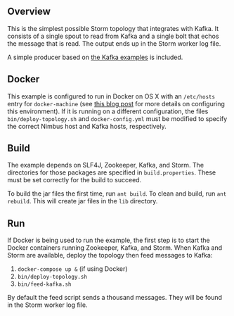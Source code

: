 ## Overview

This is the simplest possible Storm topology that integrates with Kafka.  It consists of a single spout to read from Kafka and a single bolt that echos the message that is read.  The output ends up in the Storm worker log file.

A simple producer based on [the Kafka examples](TODO) is included.

## Docker

This example is configured to run in Docker on OS X with an ```/etc/hosts``` entry for ```docker-machine``` (see [this blog post](TODO) for more details on configuring this environment).  If it is running on a different configuration, the files ```bin/deploy-topology.sh``` and ```docker-config.yml``` must be modified to specify the correct Nimbus host and Kafka hosts, respectively.

## Build

The example depends on SLF4J, Zookeeper, Kafka, and Storm.  The directories for those packages are specified in ```build.properties```.  These must be set correctly for the build to succeed.

To build the jar files the first time, run ```ant build```.  To clean and build, run ```ant rebuild```.  This will create jar files in the ```lib``` directory.

## Run

If Docker is being used to run the example, the first step is to start the Docker containers running Zookeeper, Kafka, and Storm.  When Kafka and Storm are available, deploy the topology then feed messages to Kafka:

1. ```docker-compose up &``` (if using Docker)
2. ```bin/deploy-topology.sh```
3. ```bin/feed-kafka.sh```

By default the feed script sends a thousand messages.  They will be found in the Storm worker log file.
